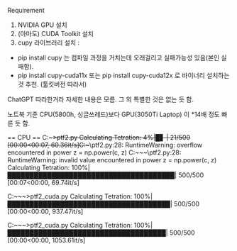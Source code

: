 Requirement 
1. NVIDIA GPU 설치
2. (아마도) CUDA Toolkit 설치
3. cupy 라이브러리 설치 : 
- pip install cupy 는 컴파일 과정을 거치는데 오래걸리고 실패가능성 있음(본인 실패함). 
- pip install cupy-cuda11x 또는 pip install cupy-cuda12x 로 바이너리 설치하는 것 추천. (툴킷버전 따라서)

ChatGPT 따라한거라 자세한 내용은 모름. 
그 외 특별한 것은 없는 듯 함. 

노트북 기준
CPU(5800h, 싱글쓰레드)보다 
GPU(3050Ti Laptop) 이 *14배 정도 빠른 듯 함.


== CPU ==
C:\~~~>ptf2.py
Calculating Tetration:   4%|█▋                                     | 21/500 [00:00<00:07, 60.36it/s]C:\~~~\ptf2.py:28: RuntimeWarning: overflow encountered in power
  z = np.power(c, z)
C:\~~~\ptf2.py:28: RuntimeWarning: invalid value encountered in power
  z = np.power(c, z)
Calculating Tetration: 100%|██████████████████████████████████████| 500/500 [00:07<00:00, 69.74it/s]



C:\~~~>ptf2_cuda.py
Calculating Tetration: 100%|█████████████████████████████████████| 500/500 [00:00<00:00, 937.47it/s]

C:\~~~>ptf2_cuda.py
Calculating Tetration: 100%|████████████████████████████████████| 500/500 [00:00<00:00, 1053.61it/s]

